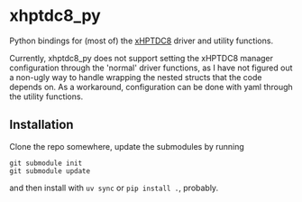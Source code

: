 # xhptdc8_py
Python bindings for (most of) the [xHPTDC8](https://www.cronologic.de/product/xhptdc8-pcie) driver and utility functions.

Currently, xhptdc8_py does not support setting the xHPTDC8 manager configuration through the 'normal' driver functions, as I have not figured out a non-ugly way to handle wrapping the nested structs that the code depends on. As a workaround, configuration can be done with yaml through the utility functions.

## Installation
Clone the repo somewhere, update the submodules by running
```
git submodule init
git submodule update
```
and then install with  ```uv sync``` or ```pip install .```, probably.
